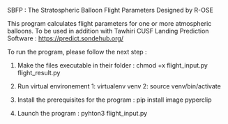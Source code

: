 SBFP : The Stratospheric Balloon Flight Parameters 
Designed by R-OSE

This program calculates flight parameters for one or more atmospheric balloons. To be used in addition with Tawhiri CUSF Landing Prediction Software : https://predict.sondehub.org/

To run the program, please follow the next step :

1. Make the files executable in their folder : chmod +x flight_input.py flight_result.py

2. Run virtual environement 1: virtualenv venv
			    2: source venv/bin/activate			 
			           
4. Install the prerequisites for the program : pip install image pyperclip 

5. Launch the program : pyhton3 flight_input.py
